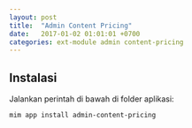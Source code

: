 ```yaml
---
layout: post
title:  "Admin Content Pricing"
date:   2017-01-02 01:01:01 +0700
categories: ext-module admin content-pricing
---
```


## Instalasi

Jalankan perintah di bawah di folder aplikasi:

```
mim app install admin-content-pricing
```
